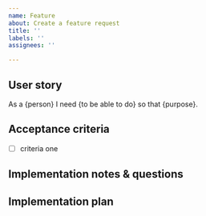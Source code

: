 ```yaml
---
name: Feature
about: Create a feature request
title: ''
labels: ''
assignees: ''

---
```


## User story
As a {person} I need {to be able to do} so that {purpose}.

## Acceptance criteria
- [ ] criteria one

## Implementation notes & questions

## Implementation plan
